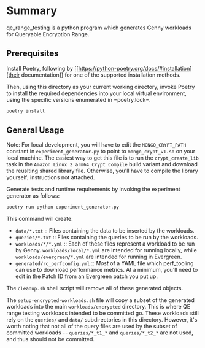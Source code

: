 # Summary 
qe_range_testing is a python program which generates Genny workloads for Queryable Encryption Range.

## Prerequisites
Install Poetry, following by [[https://python-poetry.org/docs/#installation][their documentation]] for one of the supported installation methods.

Then, using this directory as your current working directory, invoke Poetry to install the required dependencies into your local virtual environment, using the specific versions enumerated in =poetry.lock=.

```sh
poetry install
```

## General Usage

Note: For local development, you will have to edit the `MONGO_CRYPT_PATH` constant in `experiment_generator.py` to point to `mongo_crypt_v1.so` on your local machine. The easiest way to get this file is to run the `crypt_create_lib` task in the `Amazon Linux 2 arm64 Crypt Compile` build variant and download the reuslting shared library file. Otherwise, you'll have to compile the library yourself; instructions not attached.

Generate tests and runtime requirements by invoking the experiment generator as follows:

```sh
poetry run python experiment_generator.py
```

This command will create:

- `data/*.txt` :: Files containing the data to be inserted by the workloads.
- `queries/*.txt` :: Files containing the queries to be run by the workloads.
- `workloads/*/*.yml` :: Each of these files represent a workload to be run by Genny. `workloads/local/*.yml` are intended for running locally, while `workloads/evergreen/*.yml` are intended for running in Evergreen.
- `generated/rc_perfconfig.yml` :: *Most* of a YAML file which perf_tooling can use to download performance metrics. At a minimum, you'll need to edit in the Patch ID from an Evergreen patch you put up.

The `cleanup.sh` shell script will remove all of these generated objects.

The `setup-encrypted-workloads.sh` file will copy a subset of the generated workloads into the main `workloads/encrypted` directory. This is where QE range testing workloads intended to be committed go. These workloads still rely on the `queries/` and `data/` subdirectories in this directory. However, it's worth noting that not all of the query files are used by the subset of committed workloads -- `queries/*_t1_*` and `queries/*_t2_*` are not used, and thus should not be committed.